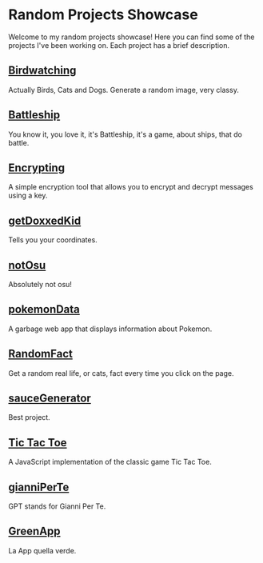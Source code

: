 
# Random Projects Showcase

Welcome to my random projects showcase! Here you can find some of the projects I've been working on. Each project has a brief description.

## [Birdwatching](https://ljs360d.github.io/Birdwatching)

Actually Birds, Cats and Dogs. Generate a random image, very classy.

## [Battleship](https://ljs360d.github.io/Battleship)

You know it, you love it, it's Battleship, it's a game, about ships, that do battle.
## [Encrypting](https://ljs360d.github.io/Encrypting)

A simple encryption tool that allows you to encrypt and decrypt messages using a key.

## [getDoxxedKid](https://ljs360d.github.io/getDoxxedKid)

Tells you your coordinates.

## [notOsu](https://ljs360d.github.io/notOsu)

Absolutely not osu!

## [pokemonData](https://ljs360d.github.io/pokemonData)

A garbage web app that displays information about Pokemon.

## [RandomFact](https://ljs360d.github.io/RandomFact)

Get a random real life, or cats, fact every time you click on the page.

## [sauceGenerator](https://ljs360d.github.io/sauceGenerator)

Best project.

## [Tic Tac Toe](https://ljs360d.github.io/Tris)

A JavaScript implementation of the classic game Tic Tac Toe.

## [gianniPerTe](https://ljs360d.github.io/gianniPerTe)

GPT stands for Gianni Per Te.

## [GreenApp](https://ljs360d.github.io/GreenApp)

La App quella verde.

